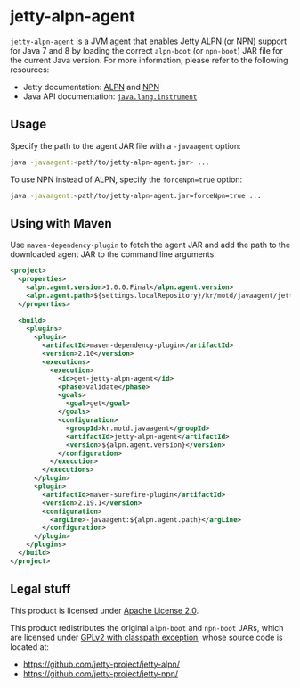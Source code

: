 # jetty-alpn-agent

`jetty-alpn-agent` is a JVM agent that enables Jetty ALPN (or NPN) support for Java 7 and 8 by loading the correct `alpn-boot` (or `npn-boot`) JAR file for the current Java version. For more information, please refer to the following resources:

- Jetty documentation: [ALPN](http://www.eclipse.org/jetty/documentation/9.3.0.v20150612/alpn-chapter.html) and [NPN](http://www.eclipse.org/jetty/documentation/9.2.10.v20150310/npn-chapter.html)
- Java API documentation: [`java.lang.instrument`](https://docs.oracle.com/javase/8/docs/api/java/lang/instrument/package-summary.html)

## Usage

Specify the path to the agent JAR file with a `-javaagent` option:

```bash
java -javaagent:<path/to/jetty-alpn-agent.jar> ...
```

To use NPN instead of ALPN, specify the `forceNpn=true` option:

```bash
java -javaagent:<path/to/jetty-alpn-agent.jar=forceNpn=true ...
```

## Using with Maven

Use `maven-dependency-plugin` to fetch the agent JAR and add the path to the downloaded agent JAR to the command line arguments:

```xml
<project>
  <properties>
    <alpn.agent.version>1.0.0.Final</alpn.agent.version>
    <alpn.agent.path>${settings.localRepository}/kr/motd/javaagent/jetty-alpn-agent/${alpn.agent.version}/jetty-alpn-agent-${alpn.agent.version}.jar</alpn.agent.path>
  </properties>
  
  <build>
    <plugins>
      <plugin>
        <artifactId>maven-dependency-plugin</artifactId>
        <version>2.10</version>
        <executions>
          <execution>
            <id>get-jetty-alpn-agent</id>
            <phase>validate</phase>
            <goals>
              <goal>get</goal>
            </goals>
            <configuration>
              <groupId>kr.motd.javaagent</groupId>
              <artifactId>jetty-alpn-agent</artifactId>
              <version>${alpn.agent.version}</version>
            </configuration>
          </execution>
        </executions>
      </plugin>
      <plugin>
        <artifactId>maven-surefire-plugin</artifactId>
        <version>2.19.1</version>
        <configuration>
          <argLine>-javaagent:${alpn.agent.path}</argLine>
        </configuration>
      </plugin>
    </plugins>
  </build>
</project>
```

## Legal stuff

This product is licensed under [Apache License 2.0](http://www.apache.org/licenses/LICENSE-2.0).

This product redistributes the original `alpn-boot` and `npn-boot` JARs, which are licensed under [GPLv2 with classpath exception](http://openjdk.java.net/legal/gplv2+ce.html), whose source code is located at:

- https://github.com/jetty-project/jetty-alpn/
- https://github.com/jetty-project/jetty-npn/

